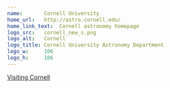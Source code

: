 ```yaml
---
name:       Cornell University
home_url:   http://astro.cornell.edu/
home_link_text:  Cornell astronomy homepage
logo_src:   cornell_new_s.png
logo_alt:   Cornell
logo_title: Cornell University Astronomy Department
logo_w:     106
logo_h:     106
---
```


<a href="index.php?option=com_content&amp;view=article&amp;id=140:visiting-cornell&amp;catid=21:for-researchers&amp;Itemid=353">Visiting
Cornell</a>
